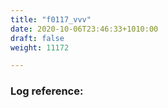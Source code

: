 ```yaml
---
title: "f0117_vvv"
date: 2020-10-06T23:46:33+1010:00
draft: false
weight: 11172

---
```


### Log reference: <no value>

```
